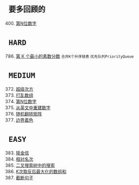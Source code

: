 `要多回顾的`
===

400. [第N位数字](medium/leetcode400.java)

`HARD`
===

786. [第 K 个最小的素数分数](hard/leetcode786.java) `合并K个升序链表` `优先队列PriorityQueue`

`MEDIUM`
===

372. [超级次方](medium/leetcode372.java)
384. [打乱数组](medium/leetcode384.java) 
400. [第N位数字](medium/leetcode400.java)
423. [从英文中重建数字](medium/leetcode423.java) 
519. [随机翻转矩阵](medium/leetcode519.java)
1034. [边界着色](medium/leetcode1034.java)

`EASY`
===
383. [赎金信](easy/leetcode383.java)
506. [相对名次](easy/leetcode506.java)
700. [二叉搜索树中的搜索](easy/leetcode700.java)
1005. [K次取反后最大化的数组和](easy/leetcode1005.java)
1816. [截断句子](easy/leetcode1816.java)

